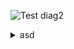 ![Test diag2](https://g.gravizo.com/source/svg/ansible_class?https://raw.githubusercontent.com/1gog/kvm_ansible/master/ANSIBLE.md)
<details>
<summary>asd</summary>
ansible_class
/**
*@opt commentname
*@note  some note
*/
class Structural{}

/**
*@opt all
*@note Class1
*/
class Counter extends Structural {
        static public int counter;
        public int getCounter();
}
class RunningCounter extends Counter{}



/**
*@opt all
*@note class and super class
*/

class SuperAnsible {
static public int Name;
}

class Ansible extends SuperAnsible {
private String Url;
public int count;
}



ansible_class
</details>